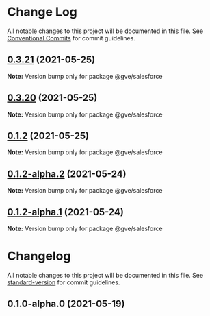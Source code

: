 # Change Log

All notable changes to this project will be documented in this file.
See [Conventional Commits](https://conventionalcommits.org) for commit guidelines.

## [0.3.21](https://www-github.cisco.com/matnorri/essentials/compare/@gve/salesforce@0.3.20...@gve/salesforce@0.3.21) (2021-05-25)

**Note:** Version bump only for package @gve/salesforce





## [0.3.20](https://www-github.cisco.com/matnorri/essentials/compare/@gve/salesforce@0.1.2...@gve/salesforce@0.3.20) (2021-05-25)

**Note:** Version bump only for package @gve/salesforce





## [0.1.2](https://www-github.cisco.com/matnorri/essentials/compare/@gve/salesforce@0.1.2-alpha.2...@gve/salesforce@0.1.2) (2021-05-25)

**Note:** Version bump only for package @gve/salesforce





## [0.1.2-alpha.2](https://www-github.cisco.com/matnorri/essentials/compare/@gve/salesforce@0.1.2-alpha.1...@gve/salesforce@0.1.2-alpha.2) (2021-05-24)

**Note:** Version bump only for package @gve/salesforce





## [0.1.2-alpha.1](https://www-github.cisco.com/matnorri/essentials/compare/@gve/salesforce@0.1.2-alpha.0...@gve/salesforce@0.1.2-alpha.1) (2021-05-24)

**Note:** Version bump only for package @gve/salesforce





# Changelog

All notable changes to this project will be documented in this file. See [standard-version](https://github.com/conventional-changelog/standard-version) for commit guidelines.

## 0.1.0-alpha.0 (2021-05-19)
